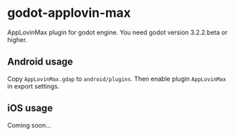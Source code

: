 # godot-applovin-max

AppLovinMax plugin for godot engine. You need godot version 3.2.2.beta or higher.

## Android usage

Copy `AppLovinMax.gdap` to `android/plugins`. Then enable plugin `AppLovinMax` in export settings.

## iOS usage

Coming soon...
